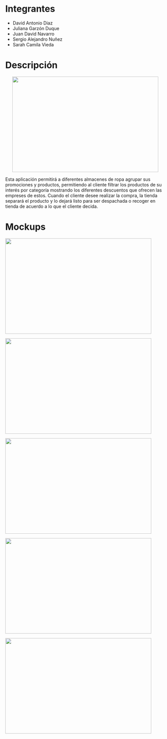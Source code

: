 # Integrantes

- David Antonio Diaz
- Juliana Garzón Duque
- Juan David Navarro
- Sergio Alejandro Nuñez
- Sarah Camila Vieda

# Descripción
<p align="center">
  <img width="460" height="300" src=https://user-images.githubusercontent.com/43153078/90345669-38687d00-dfe8-11ea-98ca-5595bd61b55b.PNG>
</p>


Esta aplicación permitirá a diferentes almacenes de ropa agrupar sus promociones y productos, permitiendo al cliente filtrar los productos de su interés por categoría mostrando los diferentes descuentos que ofrecen las empreses de estos. Cuando el cliente desee realizar la compra, la tienda separará el producto y lo dejará listo para ser despachada o recoger en tienda de acuerdo a lo que el cliente decida. 

# Mockups

<p align="left">
  <img width="460" height="300" src=https://user-images.githubusercontent.com/43153078/90345739-e8d68100-dfe8-11ea-8414-a4dd440ecbae.PNG>
</p>

<p align="left">
  <img width="460" height="300" src=https://user-images.githubusercontent.com/43153078/90345740-eaa04480-dfe8-11ea-8afe-4ae11921d8e6.PNG>
</p>

<p align="left">
  <img width="460" height="300" src=https://user-images.githubusercontent.com/43153078/90345741-eb38db00-dfe8-11ea-9c23-1b21dc7e74f7.PNG>
</p>

<p align="left">
  <img width="460" height="300" src=https://user-images.githubusercontent.com/43153078/90345742-ebd17180-dfe8-11ea-976d-321b46b8cf73.PNG>
</p>

<p align="left">
  <img width="460" height="300" src=https://user-images.githubusercontent.com/43153078/90345743-ebd17180-dfe8-11ea-935e-68bfef58f3d4.PNG>
</p>



